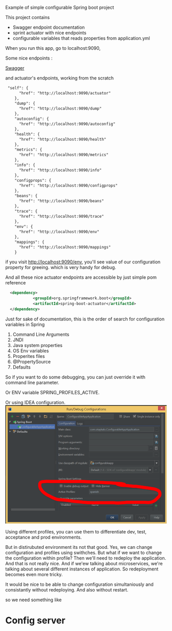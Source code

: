 Example of simple configurable Spring boot project

This project contains

* Swagger endpoint documentation
* sprint actuator with nice endpoints
* configurable variables that reads properties from application.yml

When you run this app, go to localhost:9090,

Some nice endpoints :

[Swagger](http://localhost:9090/http://localhost:9090/swagger-ui.html)

and actuator's endpoints, working from the scratch

```
 "self": {
      "href": "http://localhost:9090/actuator"
    },
    "dump": {
      "href": "http://localhost:9090/dump"
    },
    "autoconfig": {
      "href": "http://localhost:9090/autoconfig"
    },
    "health": {
      "href": "http://localhost:9090/health"
    },
    "metrics": {
      "href": "http://localhost:9090/metrics"
    },
    "info": {
      "href": "http://localhost:9090/info"
    },
    "configprops": {
      "href": "http://localhost:9090/configprops"
    },
    "beans": {
      "href": "http://localhost:9090/beans"
    },
    "trace": {
      "href": "http://localhost:9090/trace"
    },
    "env": {
      "href": "http://localhost:9090/env"
    },
    "mappings": {
      "href": "http://localhost:9090/mappings"
    }
```

if you visit [http://localhost:9090/env](http://localhost:9090/env), you'll see value of our configuration property for greeing. which is very handy for debug.

And all these nice actuator endpoints are accessible by just simple pom reference

```xml
  <dependency>
            <groupId>org.springframework.boot</groupId>
            <artifactId>spring-boot-actuator</artifactId>
  </dependency>
```

Just for sake of documentation, this is the order of search for configuration variables in Spring

1. Command Line Arguments
1. JNDI
1. Java system properties
1. OS Env variables
1. Properites files
1. @PropertySource
1. Defaults

So if you want to do some debugging, you can just override it with command line parameter.

Or ENV variable SPRING_PROFILES_ACTIVE.

Or using IDEA configuration.
![IDEA spring profile configuration](./img/idea_configuration.png)

Using different profiles, you can use them to differentiate dev, test, acceptance and prod environments.


But in distirubuted environment its not that good.
Yes, we can change configuration and profiles using swithches.
But what if we want to change the configuration within profile?
Then we'll need to redeploy the application. And that is not really nice.
And if we'ew talking about microservices, we're talking about several different instances of application. So redeployment becomes even more tricky.

It would be nice to be able to change configuration simultaniously and consistantly without redeploying.
And also without restart.

so we need something like

# Config server


